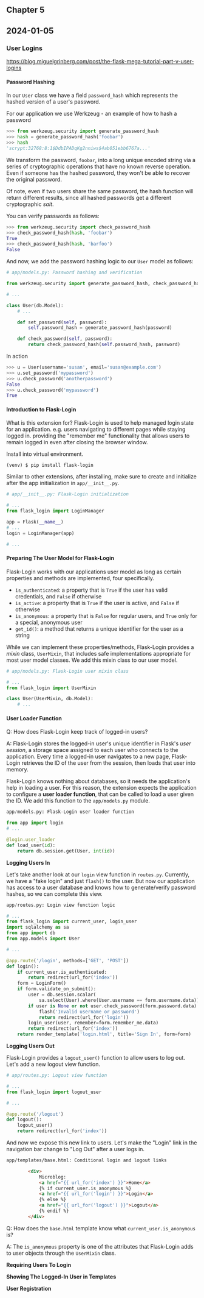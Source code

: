 ## Chapter 5
## 2024-01-05

### User Logins 
https://blog.miguelgrinberg.com/post/the-flask-mega-tutorial-part-v-user-logins

#### Password Hashing

In our `User` class we have a field `password_hash` which represents the hashed version of a user's password.

For our application we use Werkzeug - an example of how to hash a password

```python
>>> from werkzeug.security import generate_password_hash
>>> hash = generate_password_hash('foobar')
>>> hash
'scrypt:32768:8:1$DdbIPADqKg2nniws$4ab051ebb6767a...'
```

We transform the password, `foobar`, into a long unique encoded string via a series of cryptographic operations that have no known reverse operation. Even if someone has the hashed password, they won't be able to recover the original password.

Of note, even if two users share the same password, the hash function will return different results, since all hashed passwords get a different cryptographic _salt_. 

You can verify passwords as follows:

```python
>>> from werkzeug.security import check_password_hash
>>> check_password_hash(hash, 'foobar')
True
>>> check_password_hash(hash, 'barfoo')
False
```
And now, we add the password hashing logic to our `User` model as follows:
```python
# app/models.py: Password hashing and verification

from werkzeug.security import generate_password_hash, check_password_hash

# ...

class User(db.Model):
    # ...

    def set_password(self, password):
        self.password_hash = generate_password_hash(password)

    def check_password(self, password):
        return check_password_hash(self.password_hash, password)
```
In action
```python
>>> u = User(username='susan', email='susan@example.com')
>>> u.set_password('mypassword')
>>> u.check_password('anotherpassword')
False
>>> u.check_password('mypassword')
True
```

#### Introduction to Flask-Login

What is this extension for? Flask-Login is used to help managed login state for an application. e.g. users navigating to different pages while staying logged in. providing the "remember me" functionality that allows users to remain logged in even after closing the browser window.

Install into virtual environment.

```commandline
(venv) $ pip install flask-login
```

Similar to other extensions, after installing, make sure to create and initialize after the app initialization in `app/__init__.py`.

```python
# app/__init__.py: Flask-Login initialization

# ...
from flask_login import LoginManager

app = Flask(__name__)
# ...
login = LoginManager(app)

# ...
```

#### Preparing The User Model for Flask-Login

Flask-Login works with our applications user model as long as certain properties and methods are implemented, four specifically.

- `is_authenticated`: a property that is `True` if the user has valid credentials, and `False` if otherwise
- `is_active`: a property that is `True` if the user is active, and `False` if otherwise
- `is_anonymous`: a property that is `False` for regular users, and `True` only for a special, anonymous user
- `get_id()`: a method that returns a unique identifier for the user as a string

While we can implement these properties/methods, Flask-Login provides a _mixin_ class, `UserMixin`, that includes safe implementations appropriate for most user model classes. We add this mixin class to our user model.

```python
# app/models.py: Flask-Login user mixin class

# ...
from flask_login import UserMixin

class User(UserMixin, db.Model):
    # ...
```
#### User Loader Function

Q: How does Flask-Login keep track of logged-in users?

A: Flask-Login stores the logged-in user's unique identifier in Flask's _user session_, a storage space assigned to each user who connects to the application. Every time a logged-in user navigates to a new page, Flask-Login retrieves the ID of the user from the session, then loads that user into memory.

Flask-Login knows nothing about databases, so it needs the application's help in loading a user. For this reason, the extension expects the application to configure a **user loader function**, that can be called to load a user given the ID. We add this function to the `app/models.py` module.

```python
app/models.py: Flask-Login user loader function

from app import login
# ...

@login.user_loader
def load_user(id):
    return db.session.get(User, int(id))
```

**Logging Users In**

Let's take another look at our `login` view function in `routes.py`. Currently, we have a "fake login" and just `flash()` to the user. But now our application has access to a user database and knows how to generate/verify password hashes, so we can complete this view.

```python
app/routes.py: Login view function logic

# ...
from flask_login import current_user, login_user
import sqlalchemy as sa
from app import db
from app.models import User

# ...

@app.route('/login', methods=['GET', 'POST'])
def login():
    if current_user.is_authenticated:
        return redirect(url_for('index'))
    form = LoginForm()
    if form.validate_on_submit():
        user = db.session.scalar(
            sa.select(User).where(User.username == form.username.data))
        if user is None or not user.check_password(form.password.data):
            flash('Invalid username or password')
            return redirect(url_for('login'))
        login_user(user, remember=form.remember_me.data)
        return redirect(url_for('index'))
    return render_template('login.html', title='Sign In', form=form)
```

**Logging Users Out**

Flask-Login provides a `logout_user()` function to allow users to log out. Let's add a new logout view function.

```python
# app/routes.py: Logout view function

# ...
from flask_login import logout_user

# ...

@app.route('/logout')
def logout():
    logout_user()
    return redirect(url_for('index'))
```

And now we expose this new link to users. Let's make the "Login" link in the navigation bar change to "Log Out" after a user logs in.

```html
app/templates/base.html: Conditional login and logout links

        <div>
            Microblog:
            <a href="{{ url_for('index') }}">Home</a>
            {% if current_user.is_anonymous %}
            <a href="{{ url_for('login') }}">Login</a>
            {% else %}
            <a href="{{ url_for('logout') }}">Logout</a>
            {% endif %}
        </div>
```

Q: How does the `base.html` template know what `current_user.is_anonymous` is?

A: The `is_anonymous` property is one of the attributes that Flask-Login adds to user objects through the `UserMixin` class.


**Requiring Users To Login**

**Showing The Logged-In User in Templates** 

**User Registration**
